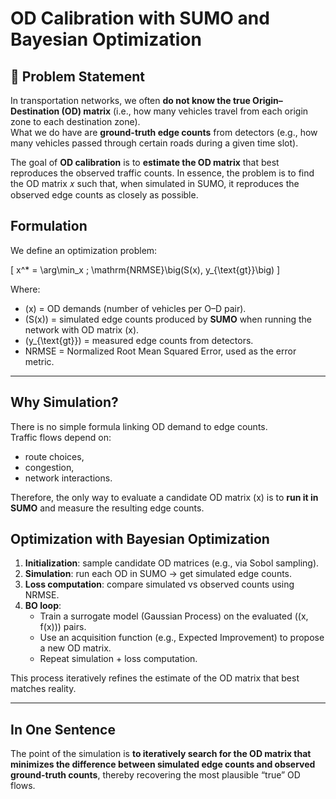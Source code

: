 # OD Calibration with SUMO and Bayesian Optimization


## 🎯 Problem Statement
In transportation networks, we often **do not know the true Origin–Destination (OD) matrix** (i.e., how many vehicles travel from each origin zone to each destination zone).  
What we do have are **ground-truth edge counts** from detectors (e.g., how many vehicles passed through certain roads during a given time slot).  

The goal of **OD calibration** is to **estimate the OD matrix** that best reproduces the observed traffic counts. In essence, the problem is to find the OD matrix 𝑥 such that, when simulated in SUMO, it reproduces the observed edge counts as closely as possible.

## Formulation
We define an optimization problem:

\[
x^* = \arg\min_x \; \mathrm{NRMSE}\big(S(x), y_{\text{gt}}\big)
\]

Where:
- \(x\) = OD demands (number of vehicles per O–D pair).  
- \(S(x)\) = simulated edge counts produced by **SUMO** when running the network with OD matrix \(x\).  
- \(y_{\text{gt}}\) = measured edge counts from detectors.  
- NRMSE = Normalized Root Mean Squared Error, used as the error metric.

---

## Why Simulation?
There is no simple formula linking OD demand to edge counts.  
Traffic flows depend on:
- route choices,  
- congestion,  
- network interactions.  

Therefore, the only way to evaluate a candidate OD matrix \(x\) is to **run it in SUMO** and measure the resulting edge counts.

## Optimization with Bayesian Optimization
1. **Initialization**: sample candidate OD matrices (e.g., via Sobol sampling).  
2. **Simulation**: run each OD in SUMO → get simulated edge counts.  
3. **Loss computation**: compare simulated vs observed counts using NRMSE.  
4. **BO loop**:
   - Train a surrogate model (Gaussian Process) on the evaluated \((x, f(x))\) pairs.  
   - Use an acquisition function (e.g., Expected Improvement) to propose a new OD matrix.  
   - Repeat simulation + loss computation.  

This process iteratively refines the estimate of the OD matrix that best matches reality.

---

## In One Sentence
The point of the simulation is **to iteratively search for the OD matrix that minimizes the difference between simulated edge counts and observed ground-truth counts**, thereby recovering the most plausible “true” OD flows.

